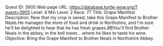 Quest ID: 3905
Web page URL: https://database.turtle-wow.org/?quest=3905
Level: 4
Min Level: 2
Race: 77
Title: Grape Manifest
Description: Now that my crop is saved, take this Grape Manifest to Brother Neals.He manages the store of food and drink in Northshire, and I'm sure he'll be delighted to hear that he has fresh grapes.$B$BYou'll find Brother Neals in the abbey, in the bell tower... where he likes to taste his wine.
Objective: Bring the Grape Manifest to Brother Neals in Northshire Abbey.
